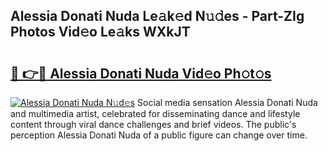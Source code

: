 ## Alessia Donati Nuda Le𝚊k𝚎d N𝚞𝚍es - Part-ZIg Photos Vid𝚎o Le𝚊ks WXkJT

# <h2><a href="http://fbbr08u.evod.top/?m=Alessia+Donati+Nuda">🔗 👉🔴 Alessia Donati Nuda Vid𝚎o Ph𝚘t𝚘s</a></h2>

[![Alessia Donati Nuda N𝚞d𝚎s](https://i.imgur.com/8V9OHl7.gif)](http://fbbr08u.evod.top/?m=Alessia+Donati+Nuda)
Social media sensation Alessia Donati Nuda and multimedia artist, celebrated for disseminating dance and lifestyle content through viral dance challenges and brief videos. The public's perception Alessia Donati Nuda of a public figure can change over time. 

